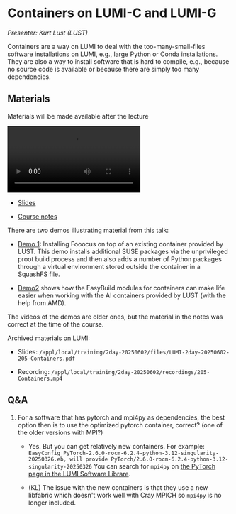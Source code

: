 # Containers on LUMI-C and LUMI-G

*Presenter: Kurt Lust (LUST)*

Containers are a way on LUMI to deal with the too-many-small-files software
installations on LUMI, e.g., large Python or Conda installations. They are also a 
way to install software that is hard to compile, e.g., because no source code is
available or because there are simply too many dependencies.


## Materials

Materials will be made available after the lecture

<video src="https://462000265.lumidata.eu/2day-20250602/recordings/205-Containers.mp4" controls="controls"></video>

<!--
-   A video recording will follow.
-->

-   [Slides](https://462000265.lumidata.eu/2day-20250602/files/LUMI-2day-20250602-205-Containers.pdf)

-   [Course notes](205-Containers.md)

There are two demos illustrating material from this talk:

-   [Demo 1](Demo1.md): Installing Fooocus on top of an existing container provided by LUST.
    This demo installs additional SUSE packages via the unprivileged proot build process and 
    then also adds a number of Python packages through a virtual environment stored outside 
    the container in a SquashFS file.

-   [Demo2](Demo2.md) shows how the EasyBuild modules for containers can make life easier
    when working with the AI containers provided by LUST (with the help from AMD). 

The videos of the demos are older ones, but the material in the notes was correct at the time of
the course.

Archived materials on LUMI:

-   Slides: `/appl/local/training/2day-20250602/files/LUMI-2day-20250602-205-Containers.pdf`

-   Recording: `/appl/local/training/2day-20250602/recordings/205-Containers.mp4`


## Q&A

1.  For a software that has pytorch and mpi4py as dependencies, the best option then is to use the optimized pytorch container, correct? (one of the older versions with MPI?)

    -   Yes. But you can get relatively new containers. For example: `EasyConfig PyTorch-2.6.0-rocm-6.2.4-python-3.12-singularity-20250326.eb, will provide PyTorch/2.6.0-rocm-6.2.4-python-3.12-singularity-20250326` You can search for `mpi4py` on [the PyTorch page in the LUMI Software Librare](https://lumi-supercomputer.github.io/LUMI-EasyBuild-docs/p/PyTorch/).

    -   (KL) The issue with the new containers is that they use a new libfabric which doesn't work well with Cray MPICH so `mpi4py` is no longer included.
